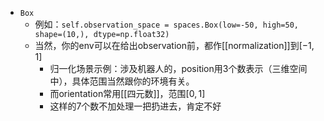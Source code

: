 - `Box`
    - 例如：`self.observation_space = spaces.Box(low=-50, high=50, shape=(10,), dtype=np.float32)`
    - 当然，你的env可以在给出observation前，都作[[normalization]]到$[-1, 1]$
        - 归一化场景示例：涉及机器人的，position用3个数表示（三维空间中），具体范围当然跟你的环境有关。
        - 而orientation常用[[四元数]]，范围$[0,1]$
        - 这样的7个数不加处理一把扔进去，肯定不好